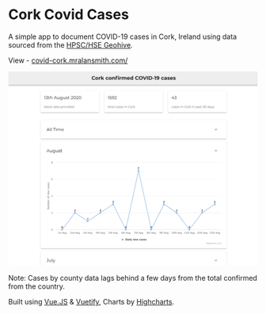# Cork Covid Cases

A simple app to document COVID-19 cases in Cork, Ireland using data sourced from the [HPSC/HSE Geohive](https://covid19ireland-geohive.hub.arcgis.com/).

View - [covid-cork.mralansmith.com/](http://covid-cork.mralansmith.com)


![](./img/screenshot.png)

Note: Cases by county data lags behind a few days from the total confirmed from the country.


Built using [Vue.JS](https://vuejs.org/) & [Vuetify](https://vuetifyjs.com/), Charts by [Highcharts](https://www.highcharts.com/).